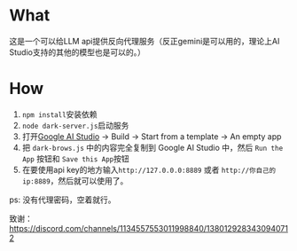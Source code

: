 # What
这是一个可以给LLM api提供反向代理服务（反正gemini是可以用的，理论上AI Studio支持的其他的模型也是可以的。）
# How
1. `npm install`安装依赖
2. `node dark-server.js`启动服务
3. 打开[Google AI Studio](https://aistudio.google.com/app/apps) -> Build -> Start from a template -> An empty app
4. 把 `dark-brows.js` 中的内容完全复制到 Google AI Studio 中，然后 `Run the App` 按钮和 `Save this App`按钮
5. 在要使用api key的地方输入`http://127.0.0.0:8889` 或者 `http://你自己的ip:8889`，然后就可以使用了。

ps: 没有代理密码，空着就行。

致谢：https://discord.com/channels/1134557553011998840/1380129283430940712 